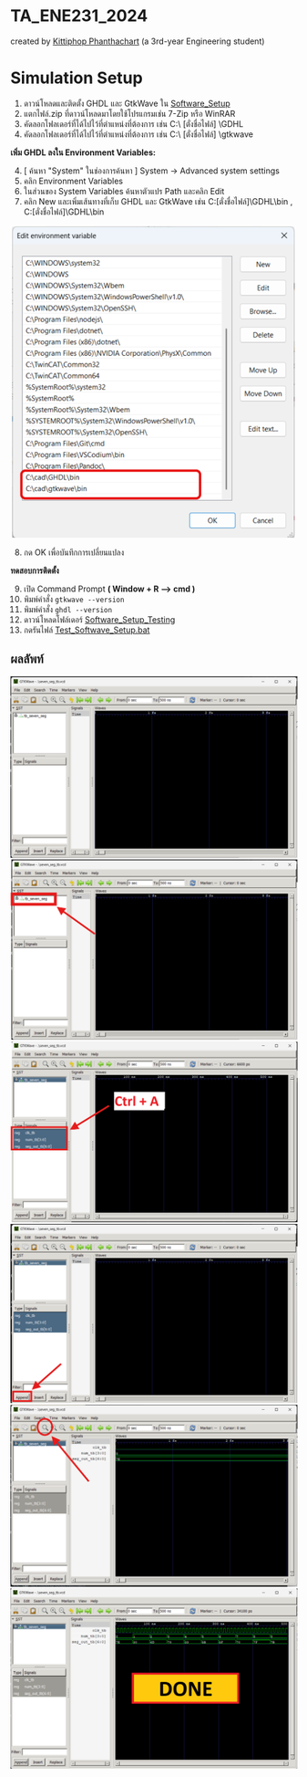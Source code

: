 # TA_ENE231_2024
created by [Kittiphop Phanthachart](https://bento.me/mac-kittiphop) (a 3rd-year Engineering student)

# Simulation Setup

1. ดาวน์โหลดและติดตั้ง GHDL และ GtkWave ใน [Software_Setup](https://github.com/XACKIES/TA_ENE231_2024/tree/main/Software_Setup)
2. แตกไฟล์.zip ที่ดาวน์โหลดมาโดยใช้โปรแกรมเช่น 7-Zip หรือ WinRAR
3. คัดลอกโฟลเดอร์ที่ได้ไปไว้ที่ตำแหน่งที่ต้องการ เช่น C:\ [ตั่งชื่อไฟล์] \GDHL
4. คัดลอกโฟลเดอร์ที่ได้ไปไว้ที่ตำแหน่งที่ต้องการ เช่น C:\ [ตั่งชื่อไฟล์] \gtkwave


**เพิ่ม GHDL ลงใน Environment Variables:**

   
4. [ ค้นหา "System" ในช่องการค้นหา ] System -> Advanced system settings
5. คลิก Environment Variables
6. ในส่วนของ System Variables ค้นหาตัวแปร Path และคลิก Edit
7. คลิก New และเพิ่มเส้นทางที่เก็บ GHDL และ GtkWave เช่น  C:\[ตั่งชื่อไฟล์]\GDHL\bin  , C:\[ตั่งชื่อไฟล์]\GDHL\bin

![Software_Setup_0](https://github.com/XACKIES/TA_ENE231_2024/blob/main/Doc/Software_Setup_0.png)


8. กด OK เพื่อบันทึกการเปลี่ยนแปลง


**ทดสอบการติดตั้ง**


9. เปิด Command Prompt **( Window + R --> cmd )**
10. พิมพ์คำสั่ง `gtkwave --version`
11. พิมพ์คำสั่ง `ghdl --version`
12. ดาวน์โหลดโฟล์เดอร์ [Software_Setup_Testing](https://github.com/XACKIES/TA_ENE231_2024/tree/main/Software_Setup/Software_Setup_Testing)
13. กดรันไฟล์ [Test_Softwave_Setup.bat](https://github.com/XACKIES/TA_ENE231_2024/blob/main/Software_Setup/Software_Setup_Testing/Test_Softwave_Setup.bat)

## **ผลลัพท์**
![Software_Setup_1](https://github.com/XACKIES/TA_ENE231_2024/blob/main/Doc/Software_Setup_1.png)
![Software_Setup_2](https://github.com/XACKIES/TA_ENE231_2024/blob/main/Doc/Software_Setup_2.png)
![Software_Setup_3](https://github.com/XACKIES/TA_ENE231_2024/blob/main/Doc/Software_Setup_3.png)
![Software_Setup_4](https://github.com/XACKIES/TA_ENE231_2024/blob/main/Doc/Software_Setup_4.png)
![Software_Setup_5](https://github.com/XACKIES/TA_ENE231_2024/blob/main/Doc/Software_Setup_5.png)
![Software_Setup_6](https://github.com/XACKIES/TA_ENE231_2024/blob/main/Doc/Software_Setup_6.png)


